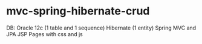 # mvc-spring-hibernate-crud
DB: Oracle 12c (1 table and 1 sequence)
Hibernate (1 entity)
Spring MVC and JPA 
JSP Pages with css and js
